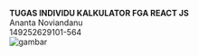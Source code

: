 **TUGAS INDIVIDU KALKULATOR FGA REACT JS** <br/>
Ananta Noviandanu <br />
149252629101-564 <br />
![gambar](https://user-images.githubusercontent.com/85971248/173215106-25698e83-c8ec-4f39-bc94-1d51d82f1dcc.png)

